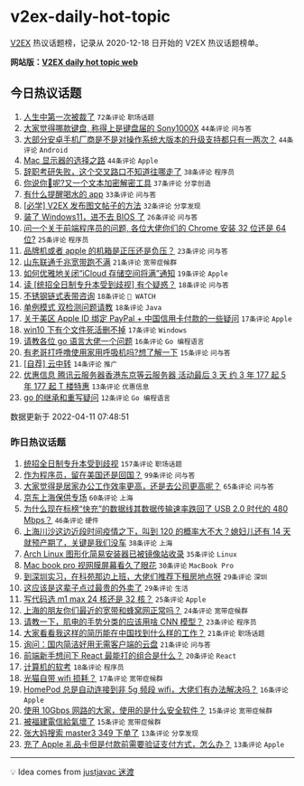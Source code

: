 # v2ex-daily-hot-topic

[V2EX](https://www.v2ex.com/) 热议话题榜，记录从 2020-12-18 日开始的 V2EX 热议话题榜单。

**网站版：[V2EX daily hot topic web](https://boojack.github.io/v2ex-daily-hot-topic-web/)**

## 今日热议话题

<!-- TODAY BEGIN -->

1. [人生中第一次被裁了](https://www.v2ex.com/t/846185) `72条评论` `职场话题`
1. [大家觉得哪款键盘, 称得上是键盘届的 Sony1000X](https://www.v2ex.com/t/846180) `44条评论` `问与答`
1. [大部分安卓手机厂商是不是对操作系统大版本的升级支持都只有一两次？](https://www.v2ex.com/t/846187) `44条评论` `Android`
1. [Mac 显示器的选择之路](https://www.v2ex.com/t/846202) `44条评论` `Apple`
1. [辞职考研失败，这个交叉路口不知道往哪走了](https://www.v2ex.com/t/846237) `38条评论` `程序员`
1. [你说你🐴呢?又一个文本加密解密工具](https://www.v2ex.com/t/846245) `37条评论` `分享创造`
1. [有什么提醒喝水的 app](https://www.v2ex.com/t/846229) `33条评论` `问与答`
1. [[必学] V2EX 发布图文帖子的方法](https://www.v2ex.com/t/846267) `32条评论` `分享发现`
1. [装了 Windows11，进不去 BIOS 了](https://www.v2ex.com/t/846257) `26条评论` `问与答`
1. [问一个关于前端程序员的问题, 各位大佬你们的 Chrome 安装 32 位还是 64 位?](https://www.v2ex.com/t/846246) `25条评论` `程序员`
1. [品牌机或者 apple 的机箱是正压还是负压？](https://www.v2ex.com/t/846204) `23条评论` `问与答`
1. [山东联通千兆宽带跑不满](https://www.v2ex.com/t/846189) `21条评论` `宽带症候群`
1. [如何优雅地关闭“iCloud 存储空间将满”通知](https://www.v2ex.com/t/846199) `19条评论` `Apple`
1. [读 [统招全日制专升本受到歧视] 有个疑惑？](https://www.v2ex.com/t/846249) `18条评论` `问与答`
1. [不锈钢链式表带咨询](https://www.v2ex.com/t/846208) `18条评论` ` WATCH`
1. [单例模式 双检测问题请教](https://www.v2ex.com/t/846190) `18条评论` `Java`
1. [关于美区 Apple ID 绑定 PayPal + 中国信用卡付款的一些疑问](https://www.v2ex.com/t/846209) `17条评论` `Apple`
1. [win10 下有个文件死活删不掉](https://www.v2ex.com/t/846198) `17条评论` `Windows`
1. [请教各位 go 语言大佬一个问题](https://www.v2ex.com/t/846241) `16条评论` `Go 编程语言`
1. [有老哥打呼噜使用家用呼吸机吗?想了解一下](https://www.v2ex.com/t/846251) `15条评论` `问与答`
1. [[自荐] 云中转](https://www.v2ex.com/t/846259) `14条评论` `推广`
1. [优惠信息 腾讯云服务器香港东京等云服务器 活动最后 3 天 约 3 年 177 起 5 年 177 起 T 楼特惠](https://www.v2ex.com/t/846186) `13条评论` `优惠信息`
1. [go 的继承和重写疑问](https://www.v2ex.com/t/846220) `12条评论` `Go 编程语言`

数据更新于 2022-04-11 07:48:51

<!-- TODAY END -->

### 昨日热议话题

<!-- YESTERDAY BEGIN -->

1. [统招全日制专升本受到歧视](https://www.v2ex.com/t/846076) `157条评论` `职场话题`
1. [作为程序员，留在美国还是回国？](https://www.v2ex.com/t/846009) `99条评论` `问与答`
1. [大家觉得是居家办公工作效率更高，还是去公司更高呢？](https://www.v2ex.com/t/846046) `65条评论` `问与答`
1. [京东上海保供专场](https://www.v2ex.com/t/846040) `60条评论` `上海`
1. [为什么现在标榜“快充”的数据线其数据传输速率跌回了 USB 2.0 时代的 480 Mbps？](https://www.v2ex.com/t/846115) `46条评论` `硬件`
1. [上海川沙这边近段时间疫情之下，叫到 120 的概率大不大？媳妇儿还有 14 天就预产期了，关键是我们没车](https://www.v2ex.com/t/846121) `38条评论` `上海`
1. [Arch Linux 图形化简易安装器已被镜像站收录](https://www.v2ex.com/t/846023) `35条评论` `Linux`
1. [Mac book pro 视网膜屏幕看久了眼花](https://www.v2ex.com/t/846043) `30条评论` `MacBook Pro`
1. [到深圳实习，在科苑那边上班，大佬们推荐下租房地点呀](https://www.v2ex.com/t/846056) `29条评论` `深圳`
1. [这应该是这辈子点过最贵的外卖了](https://www.v2ex.com/t/846095) `29条评论` `生活`
1. [写代码选 m1 max 24 核还是 32 核？](https://www.v2ex.com/t/846106) `25条评论` `Apple`
1. [上海的朋友你们最近的宽带和蜂窝网正常吗？](https://www.v2ex.com/t/845999) `24条评论` `宽带症候群`
1. [请教一下，肌电的手势分类的应该用啥 CNN 模型？](https://www.v2ex.com/t/846113) `23条评论` `程序员`
1. [大家看看我这样的简历能在中国找到什么样的工作？](https://www.v2ex.com/t/846137) `21条评论` `职场话题`
1. [询问：国内简洁好用无需客户端的云盘](https://www.v2ex.com/t/846088) `21条评论` `问与答`
1. [前端新手想问下 React 最能打的组合是什么？](https://www.v2ex.com/t/846126) `20条评论` `React`
1. [计算机的软考](https://www.v2ex.com/t/846136) `18条评论` `程序员`
1. [光猫自带 wifi 损耗？](https://www.v2ex.com/t/846132) `17条评论` `宽带症候群`
1. [HomePod 总是自动连接到非 5g 频段 wifi，大佬们有办法解决吗？](https://www.v2ex.com/t/846025) `16条评论` `Apple`
1. [使用 10Gbps 网路的大家，使用的是什么安全软件？](https://www.v2ex.com/t/846102) `15条评论` `宽带症候群`
1. [被福建電信給氣壞了](https://www.v2ex.com/t/846020) `15条评论` `宽带症候群`
1. [张大妈搜索 master3 349 下单了](https://www.v2ex.com/t/846166) `13条评论` `分享发现`
1. [充了 Apple 礼品卡但是付款前需要验证支付方式，怎么办？](https://www.v2ex.com/t/846140) `13条评论` `Apple`

<!-- YESTERDAY END -->

---

💡 Idea comes from [justjavac 迷渡](https://github.com/justjavac/)
